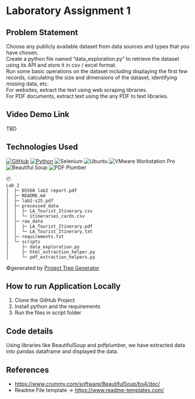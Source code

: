 # Laboratory Assignment 1 


## Problem Statement 
Choose any publicly available dataset from data sources and types that you have chosen.  
Create a python file named “data_exploration.py” to retrieve the dataset using its API and 
store it in csv / excel format.  
Run some basic operations on the dataset including displaying the first few records, 
calculating the size and dimensions of the dataset, identifying missing data, etc.  
For websites, extract the text using web scraping libraries.  
For PDF documents, extract text using the any PDF to text libraries.   

## Video Demo Link
  TBD

## Technologies Used
[![GitHub](https://img.shields.io/badge/GitHub-100000?style=for-the-badge&logo=github&logoColor=white)](https://github.com/)
[![Python](https://img.shields.io/badge/Python-FFD43B?style=for-the-badge&logo=python&logoColor=blue)](https://www.python.org/)
![Selenium](https://img.shields.io/badge/Selenium-43B02A?style=for-the-badge&logo=selenium&logoColor=white)
![Ubuntu](https://img.shields.io/badge/Ubuntu-E95420?style=for-the-badge&logo=ubuntu&logoColor=white)
![VMware Workstation Pro](https://img.shields.io/badge/VMware_Workstation_Pro-607078?style=for-the-badge&logo=vmware&logoColor=white)
![Beautiful Soup](https://img.shields.io/badge/Beautiful_Soup-004B87?style=for-the-badge&logo=python&logoColor=white)
![PDF Plumber](https://img.shields.io/badge/pdf_plumber-FF00A1?style=for-the-badge&logo=python&logoColor=white)
```
📦  
Lab 2
│  ├─ DS560 lab2 report.pdf
│  ├─ README.md
│  ├─ lab2-s25.pdf
│  ├─ processed_data
│  │  ├─ LA_Tourist_Itinerary.csv
│  │  └─ itineraries_cards.csv
│  ├─ raw_data
│  │  ├─ LA_Tourist_Itinerary.pdf
│  │  └─ LA_Tourist_Itinerary.txt
│  ├─ requirements.txt
│  └─ scripts
│     ├─ data_exploration.py
│     ├─ html_extraction_helper.py
│     └─ pdf_extraction_helpers.py

```
©generated by [Project Tree Generator](https://woochanleee.github.io/project-tree-generator)



## How to run Application Locally
1. Clone the GitHub Project
2. Install python and the requirements
3. Run the files in script folder

## Code details
Using libraries like BeautifulSoup and pdfplumber, we have extracted data into pandas dataframe and displayed the data.

## References

- https://www.crummy.com/software/BeautifulSoup/bs4/doc/
- Readme File template -> https://www.readme-templates.com/
